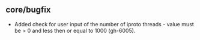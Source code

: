 ## core/bugfix

 * Added check for user input of the number of iproto threads - value
   must be > 0 and less then or equal to 1000 (gh-6005).
